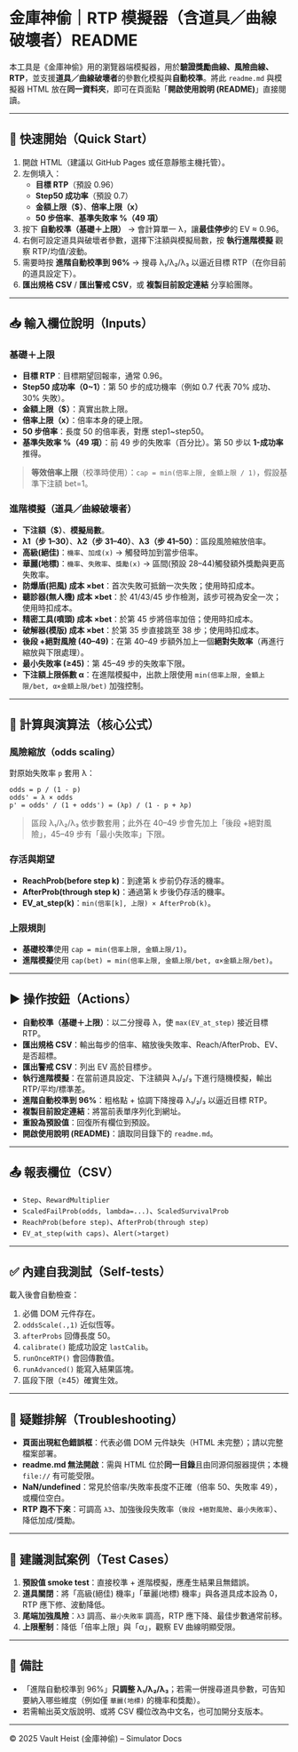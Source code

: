 # 金庫神偷｜RTP 模擬器（含道具／曲線破壞者）README

本工具是《金庫神偷》用的瀏覽器端模擬器，用於**驗證獎勵曲線、風險曲線、RTP**，並支援**道具／曲線破壞者**的參數化模擬與**自動校準**。將此 `readme.md` 與模擬器 HTML 放在**同一資料夾**，即可在頁面點「**開啟使用說明 (README)**」直接閱讀。

---

## 🔰 快速開始（Quick Start）
1. 開啟 HTML（建議以 GitHub Pages 或任意靜態主機托管）。  
2. 左側填入：
   - **目標 RTP**（預設 0.96）
   - **Step50 成功率**（預設 0.7）
   - **金額上限（$）**、**倍率上限（x）**
   - **50 步倍率**、**基準失敗率 %（49 項）**
3. 按下 **自動校準（基礎＋上限）** → 會計算單一 λ，讓**最佳停步**的 EV ≈ 0.96。  
4. 右側可設定道具與破壞者參數，選擇下注額與模擬局數，按 **執行進階模擬** 觀察 RTP/均值/波動。  
5. 需要時按 **進階自動校準到 96%** → 搜尋 λ₁/λ₂/λ₃ 以逼近目標 RTP（在你目前的道具設定下）。  
6. **匯出規格 CSV** / **匯出警戒 CSV**，或 **複製目前設定連結** 分享給團隊。

---

## 📥 輸入欄位說明（Inputs）

### 基礎＋上限
- **目標 RTP**：目標期望回報率，通常 0.96。  
- **Step50 成功率（0~1）**：第 50 步的成功機率（例如 0.7 代表 70% 成功、30% 失敗）。  
- **金額上限（$）**：真實出款上限。  
- **倍率上限（x）**：倍率本身的硬上限。  
- **50 步倍率**：長度 50 的倍率表，對應 step1~step50。  
- **基準失敗率 %（49 項）**：前 49 步的失敗率（百分比）。第 50 步以 **1-成功率** 推得。  

> **等效倍率上限**（校準時使用）：`cap = min(倍率上限, 金額上限 / 1)`，假設基準下注額 bet=1。

### 進階模擬（道具／曲線破壞者）
- **下注額（$）**、**模擬局數**。  
- **λ1（步 1–30）**、**λ2（步 31–40）**、**λ3（步 41–50）**：區段風險縮放倍率。  
- **高級(絕佳)**：`機率`、`加成(x)` → 觸發時加到當步倍率。  
- **華麗(地標)**：`機率`、`失敗率`、`獎勵(x)` → 區間(預設 28–44)觸發額外獎勵與更高失敗率。  
- **防爆盾(把風) 成本 ×bet**：首次失敗可抵銷一次失敗；使用時扣成本。  
- **聽診器(無人機) 成本 ×bet**：於 41/43/45 步作檢測，該步可視為安全一次；使用時扣成本。  
- **精密工具(噴頭) 成本 ×bet**：於第 45 步將倍率加倍；使用時扣成本。  
- **破解器(模版) 成本 ×bet**：於第 35 步直接跳至 38 步；使用時扣成本。  
- **後段 +絕對風險 (40–49)**：在第 40–49 步額外加上一個**絕對失敗率**（再進行縮放與下限處理）。  
- **最小失敗率 (≥45)**：第 45–49 步的失敗率下限。  
- **下注額上限係數 α**：在進階模擬中，出款上限使用 `min(倍率上限, 金額上限/bet, α×金額上限/bet)` 加強控制。

---

## 🧮 計算與演算法（核心公式）

### 風險縮放（odds scaling）
對原始失敗率 `p` 套用 λ：
```
odds = p / (1 - p)
odds' = λ × odds
p' = odds' / (1 + odds') = (λp) / (1 - p + λp)
```
> 區段 λ₁/λ₂/λ₃ 依步數套用；此外在 40–49 步會先加上「後段 +絕對風險」，45–49 步有「最小失敗率」下限。

### 存活與期望
- **ReachProb(before step k)**：到達第 k 步前仍存活的機率。  
- **AfterProb(through step k)**：通過第 k 步後仍存活的機率。  
- **EV_at_step(k)**：`min(倍率[k], 上限) × AfterProb(k)`。

### 上限規則
- **基礎校準**使用 `cap = min(倍率上限, 金額上限/1)`。  
- **進階模擬**使用 `cap(bet) = min(倍率上限, 金額上限/bet, α×金額上限/bet)`。

---

## ▶️ 操作按鈕（Actions）
- **自動校準（基礎＋上限）**：以二分搜尋 λ，使 `max(EV_at_step)` 接近目標 RTP。  
- **匯出規格 CSV**：輸出每步的倍率、縮放後失敗率、Reach/AfterProb、EV、是否超標。  
- **匯出警戒 CSV**：列出 EV 高於目標步。  
- **執行進階模擬**：在當前道具設定、下注額與 λ₁/₂/₃ 下進行隨機模擬，輸出 RTP/平均/標準差。  
- **進階自動校準到 96%**：粗格點 + 協調下降搜尋 λ₁/₂/₃ 以逼近目標 RTP。  
- **複製目前設定連結**：將當前表單序列化到網址。  
- **重設為預設值**：回復所有欄位到預設。  
- **開啟使用說明 (README)**：讀取同目錄下的 `readme.md`。

---

## 📤 報表欄位（CSV）
- `Step`、`RewardMultiplier`  
- `ScaledFailProb(odds, lambda=...)`、`ScaledSurvivalProb`  
- `ReachProb(before step)`、`AfterProb(through step)`  
- `EV_at_step(with caps)`、`Alert(>target)`

---

## ✅ 內建自我測試（Self-tests）
載入後會自動檢查：
1. 必備 DOM 元件存在。  
2. `oddsScale(.,1)` 近似恆等。  
3. `afterProbs` 回傳長度 50。  
4. `calibrate()` 能成功設定 `lastCalib`。  
5. `runOnceRTP()` 會回傳數值。  
6. `runAdvanced()` 能寫入結果區塊。  
7. 區段下限（≥45）確實生效。

---

## 🔎 疑難排解（Troubleshooting）
- **頁面出現紅色錯誤框**：代表必備 DOM 元件缺失（HTML 未完整）；請以完整檔案部署。  
- **readme.md 無法開啟**：需與 HTML 位於**同一目錄**且由同源伺服器提供；本機 `file://` 有可能受限。  
- **NaN/undefined**：常見於倍率/失敗率長度不正確（倍率 50、失敗率 49），或欄位空白。  
- **RTP 跑不下來**：可調高 `λ3`、加強後段失敗率（`後段 +絕對風險`、`最小失敗率`）、降低加成/獎勵。

---

## 🧪 建議測試案例（Test Cases）
1. **預設值 smoke test**：直接校準 + 進階模擬，應產生結果且無錯誤。  
2. **道具關閉**：將「高級(絕佳) 機率」「華麗(地標) 機率」與各道具成本設為 0，RTP 應下修、波動降低。  
3. **尾端加強風險**：`λ3` 調高、`最小失敗率` 調高，RTP 應下降、最佳步數通常前移。  
4. **上限壓制**：降低「倍率上限」與「α」，觀察 EV 曲線明顯受限。

---

## 📌 備註
- 「進階自動校準到 96%」**只調整 λ₁/λ₂/λ₃**；若需一併搜尋道具參數，可告知要納入哪些維度（例如僅 `華麗(地標)` 的機率和獎勵）。  
- 若需輸出英文版說明、或將 CSV 欄位改為中文名，也可加開分支版本。

---

© 2025 Vault Heist (金庫神偷) – Simulator Docs
